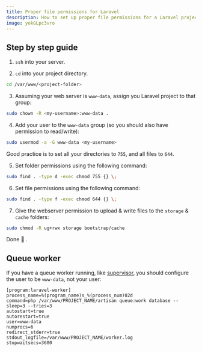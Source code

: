 ```yaml
---
title: Proper file permissions for Laravel
description: How to set up proper file permissions for a Laravel project on a Linux server
image: yekGLpc3vro
---
```


## Step by step guide

1. `ssh` into your server.

2. `cd` into your project directory.

```bash
cd /var/www/<project-folder>
```

3. Assuming your web server is `www-data`, assign you Laravel project to that group:

```bash
sudo chown -R <my-username>:www-data .
```

4. Add your user to the `www-data` group (so you should also have permission to read/write):

```bash
sudo usermod -a -G www-data <my-username>
```

Good practice is to set all your directories to `755`, and all files to `644`.

5. Set folder permissions using the following command:

```bash
sudo find . -type d -exec chmod 755 {} \;
```

6. Set file permissions using the following command:

```bash
sudo find . -type f -exec chmod 644 {} \;
```

7. Give the webserver permission to upload & write files to the `storage` & `cache` folders:

```bash
sudo chmod -R ug+rwx storage bootstrap/cache
```

Done 🥳 .

## Queue worker

If you have a queue worker running, like [supervisor](http://supervisord.org/index.html), you should configure the user to be `www-data`, not your user:

```{6}[laravel-worker.conf]
[program:laravel-worker]
process_name=%(program_name)s_%(process_num)02d
command=php /var/www/PROJECT_NAME/artisan queue:work database --sleep=3 --tries=3
autostart=true
autorestart=true
user=www-data
numprocs=6
redirect_stderr=true
stdout_logfile=/var/www/PROJECT_NAME/worker.log
stopwaitsecs=3600
```
